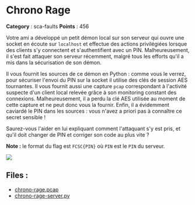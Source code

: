 # Chrono Rage

**Category** : sca-faults
**Points** : 456

Votre ami a développé un petit démon local sur son serveur qui ouvre une socket en écoute sur `localhost` et
effectue des actions privilégiées lorsque des clients s'y connectent et s'authentifient avec un
PIN. Malheureusement, il s'est fait attaquer son serveur récemment, malgré tous les efforts qu'il
a mis dans la sécurisation de son démon.

Il vous fournit les sources de ce démon en Python : comme vous le verrez, pour sécuriser l'envoi du
PIN sur la socket il utilise des clés de session AES tournantes. Il vous fournit aussi une capture `pcap`
correspondant à l'activité suspecte d'un client local relevée grâce à son monitoring constant
des connexions. Malheureusement, il a perdu la clé AES utilisée au moment de cette capture et ne peut donc
vous la fournir. Enfin, il a évidemment caviardé le PIN dans les sources : vous n'avez a priori
pas à connaître ce secret sensible !

Saurez-vous l'aider en lui expliquant comment l'attaquant s'y est pris, et qu'il doit changer
de PIN et corriger son code au plus vite ?

**Note :** le format du flag est `FCSC{PIN}` où `PIN` est le `PIN` du serveur.

![](/files/18fe21339d75463efcb003ec60fa9fcf/chrono_rage.png)

## Files : 
 - [chrono-rage.pcap](./chrono-rage.pcap)
 - [chrono-rage-server.py](./chrono-rage-server.py)



